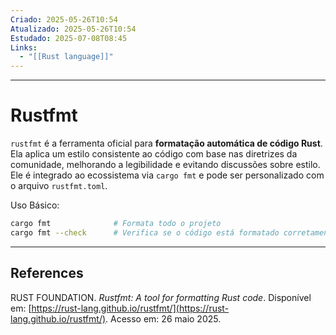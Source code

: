```yaml
---
Criado: 2025-05-26T10:54
Atualizado: 2025-05-26T10:54
Estudado: 2025-07-08T08:45
Links:
  - "[[Rust language]]"
---
```

---
# Rustfmt

`rustfmt` é a ferramenta oficial para **formatação automática de código Rust**. Ela aplica um estilo consistente ao código com base nas diretrizes da comunidade, melhorando a legibilidade e evitando discussões sobre estilo. Ele é integrado ao ecossistema via `cargo fmt` e pode ser personalizado com o arquivo `rustfmt.toml`.

Uso Básico:

```bash
cargo fmt              # Formata todo o projeto
cargo fmt --check      # Verifica se o código está formatado corretamente
```

---
## References

RUST FOUNDATION. _Rustfmt: A tool for formatting Rust code_. Disponível em: [https://rust-lang.github.io/rustfmt/](https://rust-lang.github.io/rustfmt/). Acesso em: 26 maio 2025.